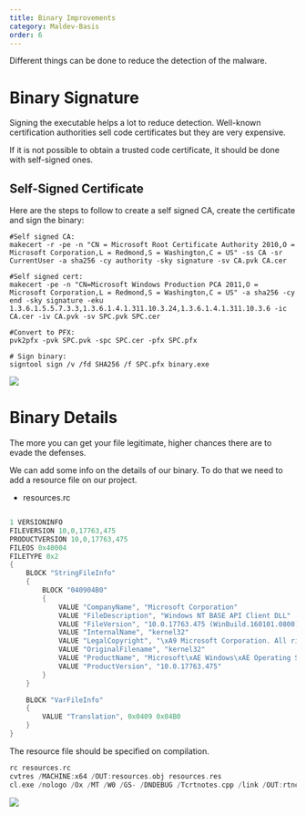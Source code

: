 ```yaml
---
title: Binary Improvements
category: Maldev-Basis
order: 6
---
```


Different things can be done to reduce the detection of the malware.

# Binary Signature

Signing the executable helps a lot to reduce detection. Well-known certification authorities sell code certificates but they are very expensive.

If it is not possible to obtain a trusted code certificate, it should be done with self-signed ones.

## Self-Signed Certificate

Here are the steps to follow to create a self signed CA, create the certificate and sign the binary:

```
#Self signed CA:
makecert -r -pe -n "CN = Microsoft Root Certificate Authority 2010,O = Microsoft Corporation,L = Redmond,S = Washington,C = US" -ss CA -sr CurrentUser -a sha256 -cy authority -sky signature -sv CA.pvk CA.cer

#Self signed cert:
makecert -pe -n "CN=Microsoft Windows Production PCA 2011,O = Microsoft Corporation,L = Redmond,S = Washington,C = US" -a sha256 -cy end -sky signature -eku 1.3.6.1.5.5.7.3.3,1.3.6.1.4.1.311.10.3.24,1.3.6.1.4.1.311.10.3.6 -ic CA.cer -iv CA.pvk -sv SPC.pvk SPC.cer

#Convert to PFX:
pvk2pfx -pvk SPC.pvk -spc SPC.cer -pfx SPC.pfx

# Sign binary:
signtool sign /v /fd SHA256 /f SPC.pfx binary.exe
```

![](/rtnotes/images/binary-sign.png)

# Binary Details

The more you can get your file legitimate, higher chances there are to evade the defenses.

We can add some info on the details of our binary. To do that we need to add a resource file on our project.

* resources.rc

```cpp

1 VERSIONINFO
FILEVERSION 10,0,17763,475
PRODUCTVERSION 10,0,17763,475
FILEOS 0x40004
FILETYPE 0x2
{
    BLOCK "StringFileInfo"
    {
        BLOCK "040904B0"
        {
            VALUE "CompanyName", "Microsoft Corporation"
            VALUE "FileDescription", "Windows NT BASE API Client DLL"
            VALUE "FileVersion", "10.0.17763.475 (WinBuild.160101.0800)"
            VALUE "InternalName", "kernel32"
            VALUE "LegalCopyright", "\xA9 Microsoft Corporation. All rights reserved."
            VALUE "OriginalFilename", "kernel32"
            VALUE "ProductName", "Microsoft\xAE Windows\xAE Operating System"
            VALUE "ProductVersion", "10.0.17763.475"
        }
    }

    BLOCK "VarFileInfo"
    {
        VALUE "Translation", 0x0409 0x04B0  
    }
}
```

The resource file should be specified on compilation.

```cpp
rc resources.rc
cvtres /MACHINE:x64 /OUT:resources.obj resources.res
cl.exe /nologo /Ox /MT /W0 /GS- /DNDEBUG /Tcrtnotes.cpp /link /OUT:rtnotes.exe /SUBSYSTEM:CONSOLE /MACHINE:x64 resources.obj
```

![](/rtnotes/images/binary-details.png)